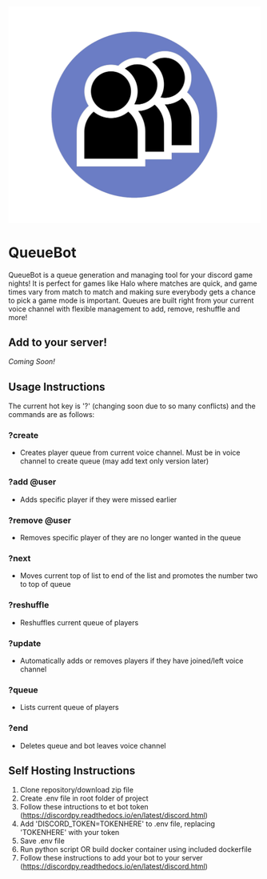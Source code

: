 ![Logo](/resources/icon.png)
# QueueBot
QueueBot is a queue generation and managing tool for your discord game nights! It is perfect for games like Halo where matches are quick, and game times vary from match to match and making sure everybody gets a chance to pick a game mode is important. Queues are built right from your current voice channel with flexible management to add, remove, reshuffle and more!
 
 
 ## Add to your server!
 *Coming Soon!*
 
 ## Usage Instructions
 The current hot key is '?' (changing soon due to so many conflicts) and the commands are as follows:
 
 ### ?create
 - Creates player queue from current voice channel. Must be in voice channel to create queue (may add text only version later)
 
 ### ?add @user
 - Adds specific player if they were missed earlier
 
 ### ?remove @user
 - Removes specific player of they are no longer wanted in the queue
 
 ### ?next
 - Moves current top of list to end of the list and promotes the number two to top of queue
 
 ### ?reshuffle
 - Reshuffles current queue of players
 
 ### ?update
 - Automatically adds or removes players if they have joined/left voice channel
 
 ### ?queue
 - Lists current queue of players
 
 ### ?end
 - Deletes queue and bot leaves voice channel
 
 ## Self Hosting Instructions
 1. Clone repository/download zip file
 2. Create .env file in root folder of project
 3. Follow these intructions to et bot token (https://discordpy.readthedocs.io/en/latest/discord.html)
 4. Add 'DISCORD_TOKEN=TOKENHERE' to .env file, replacing 'TOKENHERE' with your token
 5. Save .env file
 6. Run python script OR build docker container using included dockerfile
 7. Follow these instructions to add your bot to your server (https://discordpy.readthedocs.io/en/latest/discord.html)
 
 

